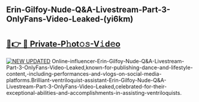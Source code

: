 ## Erin-Gilfoy-Nude-Q&A-Livestream-Part-3-OnlyFans-Video-Leaked-(yi6km)


# <h2><a href="https://mediaupload.pro?-19M">🔗👉 🔴 Private-P𝚑ot𝚘𝚜-V𝚒d𝚎o</a></h2>

[![NEW UPDATED](https://i.imgur.com/0qMVB7G.gif)](https://mediaupload.pro?-19M)
Online-influencer-Erin-Gilfoy-Nude-Q&A-Livestream-Part-3-OnlyFans-Video-Leaked,known-for-publishing-dance-and-lifestyle-content,-including-performances-and-vlogs-on-social-media-platforms.Brilliant-ventriloquist-assistant-Erin-Gilfoy-Nude-Q&A-Livestream-Part-3-OnlyFans-Video-Leaked,celebrated-for-their-exceptional-abilities-and-accomplishments-in-assisting-ventriloquists.  